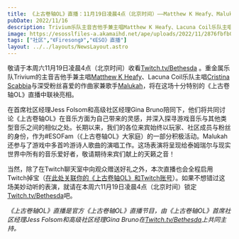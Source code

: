 ```yaml
---
title: 《上古卷轴OL》直播：11月19日凌晨4点（北京时间）——Matthew K Heafy、Malukah和Cristina Scabbia将出席献声！
pubDate: 2022/11/16
description: Trivium乐队主音吉他手兼主唱Matthew K Heafy、Lacuna Coil乐队主唱Cristina Scabbia，以及作曲家兼歌手Malukah将在节目中畅谈《上古卷轴》与其他话题！
image: https://esosslfiles-a.akamaihd.net/ape/uploads/2022/11/2876fbfb0740841c0247996d6bc6c62d.jpg
tags: ["社区","《Firesong》","《ESO》直播"]
layout: ../../layouts/NewsLayout.astro
---
```


敬请于本周六11月19日凌晨4点（北京时间）收看[Twitch.tv/Bethesda](https://www.twitch.tv/Bethesda) 。重金属乐队Trivium的主音吉他手兼主唱[Matthew K Heafy](https://twitter.com/matthewkheafy)、Lacuna Coil乐队主唱[Cristina Scabbia](https://twitter.com/MissScabbia)与深受粉丝喜爱的作曲家兼歌手[Malukah](https://twitter.com/malukah)，将在这场十分特别的《上古卷轴OL》直播中联袂亮相。

在首席社区经理Jess Folsom和高级社区经理Gina Bruno陪同下，他们将共同讨论《上古卷轴OL》在音乐方面为自己带来的灵感，并深入探寻游戏音乐与其他类型音乐之间的相似之处。长期以来，我们的各位来宾始终以玩家、社区成员与粉丝的身份，作为#ESOFam（《上古卷轴OL》大家庭）的一部分积极活动。Malukah还参与了游戏中多首吟游诗人歌曲的演唱工作。这场表演将呈现给泰姆瑞尔与现实世界中所有的音乐爱好者，敬请期待来宾们献上的天籁之音！

当然，除了在Twitch聊天室中向观众赠送好礼之外，本次直播也会全程启用Twitch掉宝（[在此处关联你的《上古卷轴OL》和Twitch账号](https://help.elderscrollsonline.com/app/answers/detail/a_id/41809/)）。如果不想错过这场美妙动听的表演，就请在本周六11月19日凌晨4点（北京时间）锁定[Twitch.tv/Bethesda](https://www.twitch.tv/Bethesda)吧。

*《上古卷轴OL》直播是官方《上古卷轴OL》直播节目，由《上古卷轴OL》首席社区经理Jess Folsom和高级社区经理Gina Bruno在*[*Twitch.tv/Bethesda*](https://www.twitch.tv/bethesda)*上共同主持。*
